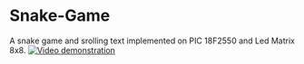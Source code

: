 Snake-Game
==========
A snake game and srolling text implemented on PIC 18F2550 and Led Matrix 8x8.
[![Video demonstration](http://img.youtube.com/vi/UXIN86BGX9A/0.jpg)](http://www.youtube.com/watch?v=UXIN86BGX9A)

